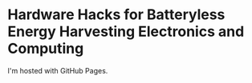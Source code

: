 <!DOCTYPE html>
<html>
<body>
<h1>Hardware Hacks for Batteryless Energy Harvesting Electronics and Computing</h1>
<p>I'm hosted with GitHub Pages.</p>
</body>
</html>
